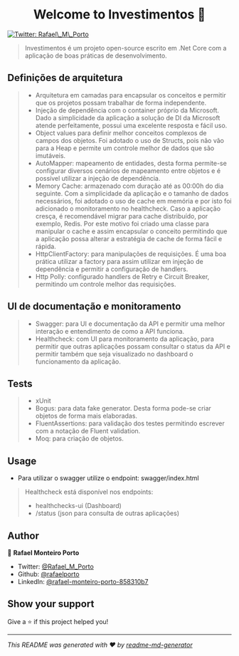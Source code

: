 <h1 align="center">Welcome to Investimentos 👋</h1>
<p>
  <a href="https://twitter.com/Rafael\_M\_Porto" target="_blank">
    <img alt="Twitter: Rafael\_M\_Porto" src="https://img.shields.io/twitter/follow/Rafael\_M\_Porto.svg?style=social" />
  </a>
</p>

> Investimentos é um projeto open-source escrito em .Net Core com a aplicação de boas práticas de desenvolvimento.

## Definições de arquitetura
> - Arquitetura em camadas para encapsular os conceitos e permitir que os projetos possam trabalhar de forma independente.
> - Injeção de dependência com o container próprio da Microsoft. Dado a simplicidade da aplicação a solução de DI da Microsoft atende perfeitamente, possui uma excelente resposta e fácil uso.
> - Object values para definir melhor conceitos complexos de campos dos objetos. Foi adotado o uso de Structs, pois não vão para a Heap e permite um controle melhor de dados que são imutáveis.
> - AutoMapper: mapeamento de entidades, desta forma permite-se configurar diversos cenários de mapeamento entre objetos e é possível utilizar a injeção de dependência.
> - Memory Cache: armazenado com duração até as 00:00h do dia seguinte. Com a simplicidade da aplicação e o tamanho de dados necessários, foi adotado o uso de cache em memória e por isto foi adicionado o monitoramento no healthcheck. Caso a aplicação cresça, é recomendável migrar para cache distribuído, por exemplo, Redis. Por este motivo foi criado uma classe para manipular o cache e assim encapsular o conceito permitindo que a aplicação possa alterar a estratégia de cache de forma fácil e rápida.
> - HttpClientFactory: para manipulações de requisições. É uma boa prática utilizar a factory para assim utilizar em injeção de dependência e permitir a configuração de handlers.
> - Http Polly: configurado handlers de Retry e Circuit Breaker, permitindo um controle melhor das requisições.

## UI de documentação e monitoramento
> - Swagger: para UI e documentação da API e permitir uma melhor interação e entendimento de como a API funciona.
> - Healthcheck: com UI para monitoramento da aplicação, para permitir que outras aplicações possam consultar o status da API e permitir também que seja visualizado no dashboard o funcionamento da aplicação.

## Tests
> - xUnit
> - Bogus: para data fake generator. Desta forma pode-se criar objetos de forma mais elaboradas.
> - FluentAssertions: para validação dos testes permitindo escrever com a notação de Fluent validation.
> - Moq: para criação de objetos.

## Usage
- Para utilizar o swagger utilize o endpoint: swagger/index.html
> Healthcheck está disponível nos endpoints:
> - healthchecks-ui (Dashboard)
> - /status (json para consulta de outras aplicações)
## Author

👤 **Rafael Monteiro Porto**

* Twitter: [@Rafael\_M\_Porto](https://twitter.com/Rafael\_M\_Porto)
* Github: [@rafaelporto](https://github.com/rafaelporto)
* LinkedIn: [@rafael-monteiro-porto-858310b7](https://linkedin.com/in/rafael-monteiro-porto-858310b7)

## Show your support

Give a ⭐️ if this project helped you!

***
_This README was generated with ❤️ by [readme-md-generator](https://github.com/kefranabg/readme-md-generator)_
